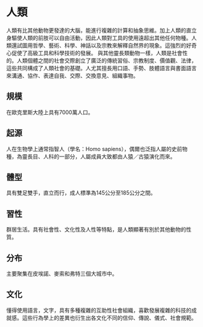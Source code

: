 # 人類
人類有比其他動物更發達的大腦，能進行複雜的計算和抽象思維。加上人類的直立身驅使人類的前肢可以自由活動，因此人類對工具的使用遠超出其他任何物種。人類還試圖用哲學、藝術、科學、神話以及宗教來解釋自然界的現象。這強烈的好奇心促使了高級工具和科學技術的發展。
與其他靈長類動物一樣，人類是社會性的。人類個體之間的社會交際創立了廣泛的傳統習俗、宗教制度、價值觀、法律，這些共同構成了人類社會的基礎。人尤其擅長用口語、手勢、肢體語言與書面語言來溝通、協作、表達自我、交際、交換意見、組織事物。

## 規模
在歐克里斯大陸上具有7000萬人口。

## 起源
人在生物學上通常指智人（學名：Homo sapiens），偶爾也泛指人屬的史前物種，為靈長目、人科的一部分，人屬成員大致都由人猿／古猿演化而來。

## 體型
具有雙足雙手，直立而行，成人標準為145公分至185公分之間。

## 習性
群居生活。具有社會性、文化性及人性等特點，是人類顯著有別於其他動物的性質。

## 分布
主要聚集在皮埃諾、麥索和弗特三個大城市中。

## 文化
懂得使用語言，文字，具有多種複雜的互助性社會組織，喜歡發展複雜的科技的成就感。這些行為學上的差異也衍生出各文化不同的信仰、傳說、儀式、社會規範。